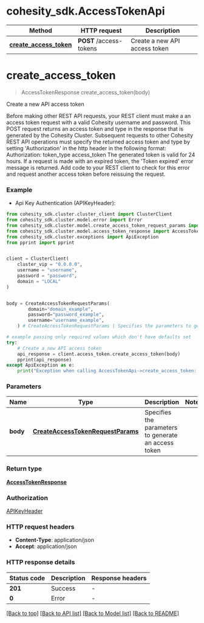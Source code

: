 # cohesity_sdk.AccessTokenApi


Method | HTTP request | Description
------------- | ------------- | -------------
[**create_access_token**](AccessTokenApi.md#create_access_token) | **POST** /access-tokens | Create a new API access token


# **create_access_token**
> AccessTokenResponse create_access_token(body)

Create a new API access token

Before making other REST API requests, your REST client must make a an access token request with a valid Cohesity username and password. This POST request returns an access token and type in the response that is generated by the Cohesity Cluster. Subsequent requests to other Cohesity REST API operations must specify the returned access token and type by setting 'Authorization' in the http header in the following format: Authorization: token_type access_token The generated token is valid for 24 hours. If a request is made with an expired token, the 'Token expired' error message is returned. Add code to your REST client to check for this error and request another access token before reissuing the request.

### Example

* Api Key Authentication (APIKeyHeader):
```python
from cohesity_sdk.cluster.cluster_client import ClusterClient
from cohesity_sdk.cluster.model.error import Error
from cohesity_sdk.cluster.model.create_access_token_request_params import CreateAccessTokenRequestParams
from cohesity_sdk.cluster.model.access_token_response import AccessTokenResponse
from cohesity_sdk.cluster.exceptions import ApiException
from pprint import pprint


client = ClusterClient(
	cluster_vip = "0.0.0.0",
	username = "username",
	password = "password",
	domain = "LOCAL"
)


body = CreateAccessTokenRequestParams(
        domain="domain_example",
        password="password_example",
        username="username_example",
    ) # CreateAccessTokenRequestParams | Specifies the parameters to generate an access token

# example passing only required values which don't have defaults set
try:
	# Create a new API access token
	api_response = client.access_token.create_access_token(body)
	pprint(api_response)
except ApiException as e:
	print("Exception when calling AccessTokenApi->create_access_token: %s\n" % e)
```


### Parameters

Name | Type | Description  | Notes
------------- | ------------- | ------------- | -------------
 **body** | [**CreateAccessTokenRequestParams**](CreateAccessTokenRequestParams.md)| Specifies the parameters to generate an access token |

### Return type

[**AccessTokenResponse**](AccessTokenResponse.md)

### Authorization

[APIKeyHeader](../README.md#APIKeyHeader)

### HTTP request headers

 - **Content-Type**: application/json
 - **Accept**: application/json


### HTTP response details
| Status code | Description | Response headers |
|-------------|-------------|------------------|
**201** | Success |  -  |
**0** | Error |  -  |

[[Back to top]](#) [[Back to API list]](../README.md#documentation-for-api-endpoints) [[Back to Model list]](../README.md#documentation-for-models) [[Back to README]](../README.md)

